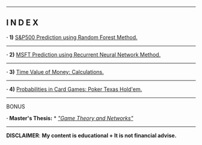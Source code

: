------------------------------------------------------------------------------------------------------------
**I N D E X**
------------------------------------------------------------------------------------------------------------


**· 1)** [S&P500 Prediction using Random Forest Method.](https://github.com/alfonsohdl/ahp/blob/main/Project1.md)
  
------------------------------------------------------------------------------------------------------------

**· 2)** [MSFT Prediction using Recurrent Neural Network Method.](https://github.com/alfonsohdl/ahp/blob/main/Project2.md)

------------------------------------------------------------------------------------------------------------

**· 3)** [Time Value of Money: Calculations.](https://github.com/alfonsohdl/ahp/blob/main/Project3.md)

------------------------------------------------------------------------------------------------------------

**· 4)** [Probabilities in Card Games: Poker Texas Hold'em.](https://github.com/alfonsohdl/ahp/blob/main/Project4.md)


------------------------------------------------------------------------------------------------------------
BONUS

**· Master's Thesis:** * [*"Game Theory and Networks"*](https://github.com/alfonsohdl/ahp/blob/main/TFM.pdf)

 ------------------------------------------------------------------------------------------------------------
 **DISCLAIMER**: **My content is educational + It is not financial advise.**
